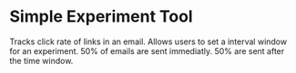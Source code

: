 # Simple Experiment Tool

Tracks click rate of links in an email. 
Allows users to set a interval window for an experiment. 
50% of emails are sent immediatly. 50% are sent after the time window.

